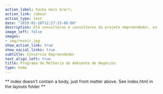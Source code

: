 ```yaml
---
action_label: Saiba mais &rarr;
action_link: /about
action_type: text
date: "2019-02-18T12:27:33-06:00"
description: Olá consultoras e consultores do projeto empreendedor, este site foi feito para você. Aqui tu irás encontrar as principais informações contratuais, dúvidas frequentes sobre faturamento e preenchimento de formulários e NFs, templetes dos formulários e informativos para facilitar o seu dia a dia.  
image_left: false
images:
- img/revoir.jpg
show_action_link: true
show_social_links: true
subtitle: Consórcio Empreendedor 
text_align_left: true
title: Programa de Melhoria do Ambiente de Negócios
type: home
---
```


** index doesn't contain a body, just front matter above.
See index.html in the layouts folder **
